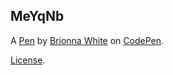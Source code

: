 MeYqNb
------


A [Pen](http://codepen.io/brionnaw/pen/MeYqNb) by [Brionna White](http://codepen.io/brionnaw) on [CodePen](http://codepen.io/).

[License](http://codepen.io/brionnaw/pen/MeYqNb/license).